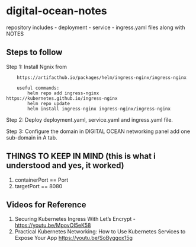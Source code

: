 # digital-ocean-notes
repository includes - deployment - service - ingress.yaml files along with NOTES


Steps to follow
---------------------------------------

Step 1: Install Ngnix from 

        https://artifacthub.io/packages/helm/ingress-nginx/ingress-nginx
        
        useful commands:
            helm repo add ingress-nginx https://kubernetes.github.io/ingress-nginx
            helm repo update
            helm install ingress-nginx ingress-nginx/ingress-nginx
            
            
Step 2: Deploy deployment.yaml,
               service.yaml and
               ingress.yaml file.
               
               
Step 3: Configure the domain in DIGITAL OCEAN networking panel 
          add one sub-domain in A tab.
          
          
          
 THINGS TO KEEP IN MIND (this is what i understood and yes, it worked)
 ----------------------------------------------------------------------
1.  containerPort == Port 
2.  targetPort == 8080

Videos for Reference
--------------------
1. Securing Kubernetes Ingress With Let’s Encrypt - 
        https://youtu.be/MpovOI5eK58
2. Practical Kubernetes Networking: How to Use Kubernetes Services to Expose Your App
        https://youtu.be/SoByggox15g
